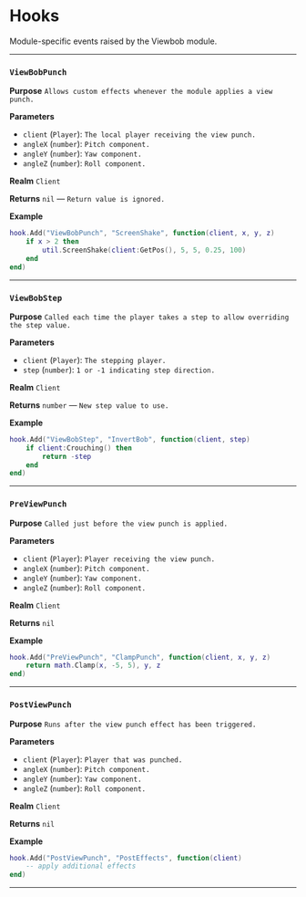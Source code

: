 # Hooks
Module-specific events raised by the Viewbob module.

---
### `ViewBobPunch`

**Purpose**
`Allows custom effects whenever the module applies a view punch.`

**Parameters**

* `client` (`Player`): `The local player receiving the view punch.`
* `angleX` (`number`): `Pitch component.`
* `angleY` (`number`): `Yaw component.`
* `angleZ` (`number`): `Roll component.`

**Realm**
`Client`

**Returns**
`nil` — `Return value is ignored.`

**Example**

```lua
hook.Add("ViewBobPunch", "ScreenShake", function(client, x, y, z)
    if x > 2 then
        util.ScreenShake(client:GetPos(), 5, 5, 0.25, 100)
    end
end)
```

---

### `ViewBobStep`

**Purpose**
`Called each time the player takes a step to allow overriding the step value.`

**Parameters**

* `client` (`Player`): `The stepping player.`
* `step` (`number`): `1 or -1 indicating step direction.`

**Realm**
`Client`

**Returns**
`number` — `New step value to use.`

**Example**

```lua
hook.Add("ViewBobStep", "InvertBob", function(client, step)
    if client:Crouching() then
        return -step
    end
end)
```

---

### `PreViewPunch`

**Purpose**
`Called just before the view punch is applied.`

**Parameters**

* `client` (`Player`): `Player receiving the view punch.`
* `angleX` (`number`): `Pitch component.`
* `angleY` (`number`): `Yaw component.`
* `angleZ` (`number`): `Roll component.`

**Realm**
`Client`

**Returns**
`nil`

**Example**

```lua
hook.Add("PreViewPunch", "ClampPunch", function(client, x, y, z)
    return math.Clamp(x, -5, 5), y, z
end)
```

---

### `PostViewPunch`

**Purpose**
`Runs after the view punch effect has been triggered.`

**Parameters**

* `client` (`Player`): `Player that was punched.`
* `angleX` (`number`): `Pitch component.`
* `angleY` (`number`): `Yaw component.`
* `angleZ` (`number`): `Roll component.`

**Realm**
`Client`

**Returns**
`nil`

**Example**

```lua
hook.Add("PostViewPunch", "PostEffects", function(client)
    -- apply additional effects
end)
```

---
